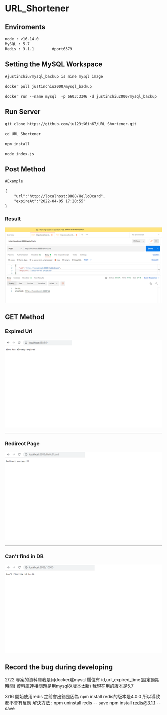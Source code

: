 # URL_Shortener

## Enviroments
```
node : v16.14.0
MySQL : 5.7
Redis : 3.1.1        #port6379

```
## Setting the MySQL Workspace
```
#justinchiu/mysql_backup is mine mysql image

docker pull justinchiu2000/mysql_backup

docker run --name mysql  -p 6603:3306 -d justinchiu2000/mysql_backup
```
## Run Server

```
git clone https://github.com/ju123t56in67/URL_Shortener.git

cd URL_Shortener

npm install

node index.js

```


## Post Method


```
#Example

{
    "url":"http://localhost:8888/HelloDcard",
    "expireAt":"2022-04-05 17:20:55"
}

```
### Result
![image](https://github.com/ju123t56in67/URL_Shortener/blob/main/postman.png)

## GET Method

### Expired Url
![image](https://github.com/ju123t56in67/URL_Shortener/blob/main/Expired%20Url.png)

-------------------------------------------------------

### Redirect Page
![image](https://github.com/ju123t56in67/URL_Shortener/blob/main/RedirectPage.png)

-----------------------------------------------------
### Can't find in DB
![image](https://github.com/ju123t56in67/URL_Shortener/blob/main/Error.png)


## Record the bug during developing

2/22 專案的資料庫我是用docker建mysql 欄位有 id,url,,expired_time(設定過期時間)  資料庫連接問題是用mysql8(版本太新) 我現在用的版本是5.7

3/16 開始使用redis 之前會出錯是因為 npm install redis的版本是4.0.0 所以導致都不會有反應
    解決方法 : npm uninstall redis -- save
              npm install redis@3.1.1 -- save 
